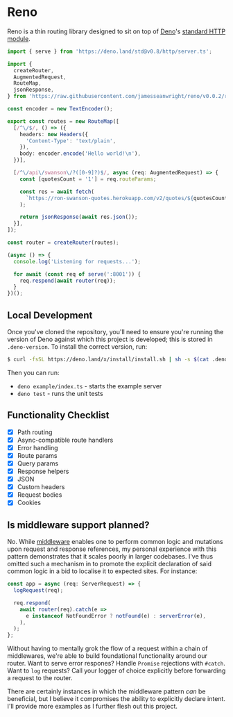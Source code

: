 # Reno

Reno is a thin routing library designed to sit on top of [Deno](https://deno.land/)'s [standard HTTP module](https://github.com/denoland/deno_std/tree/master/http).

```ts
import { serve } from 'https://deno.land/std@v0.8/http/server.ts';

import {
  createRouter,
  AugmentedRequest,
  RouteMap,
  jsonResponse,
} from 'https://raw.githubusercontent.com/jamesseanwright/reno/v0.0.2/reno/mod.ts';

const encoder = new TextEncoder();

export const routes = new RouteMap([
  [/^\/$/, () => ({
    headers: new Headers({
      'Content-Type': 'text/plain',
    }),
    body: encoder.encode('Hello world!\n'),
  })],

  [/^\/api\/swanson\/?([0-9]?)$/, async (req: AugmentedRequest) => {
    const [quotesCount = '1'] = req.routeParams;

    const res = await fetch(
      `https://ron-swanson-quotes.herokuapp.com/v2/quotes/${quotesCount}`,
    );

    return jsonResponse(await res.json());
  }],
]);

const router = createRouter(routes);

(async () => {
  console.log('Listening for requests...');

  for await (const req of serve(':8001')) {
    req.respond(await router(req));
  }
})();
```

## Local Development

Once you've cloned the repository, you'll need to ensure you're running the version of Deno against which this project is developed; this is stored in `.deno-version`. To install the correct version, run:

```sh
$ curl -fsSL https://deno.land/x/install/install.sh | sh -s $(cat .deno-version)
```

Then you can run:

* `deno example/index.ts` - starts the example server
* `deno test` - runs the unit tests

## Functionality Checklist

* [x] Path routing
* [x] Async-compatible route handlers
* [x] Error handling
* [x] Route params
* [x] Query params
* [x] Response helpers
* [x] JSON
* [x] Custom headers
* [x] Request bodies
* [x] Cookies

## Is middleware support planned?

No. While [middleware](https://expressjs.com/en/guide/using-middleware.html) enables one to perform common logic and mutations upon request and response references, my personal experience with this pattern demonstrates that it scales poorly in larger codebases. I've thus omitted such a mechanism in to promote the explicit declaration of said common logic in a bid to localise it to expected sites. For instance:

```ts
const app = async (req: ServerRequest) => {
  logRequest(req);

  req.respond(
    await router(req).catch(e =>
      e instanceof NotFoundError ? notFound(e) : serverError(e),
    ),
  );
};
```

Without having to mentally grok the flow of a request within a chain of middlewares, we're able to build foundational functionality around our router. Want to serve error respones? Handle `Promise` rejections with `#catch`. Want to `log` requests? Call your logger of choice explicitly before forwarding a request to the router.

There are certainly instances in which the middleware pattern _can_ be beneficial, but I believe it compromises the ability to explicitly declare intent. I'll provide more examples as I further flesh out this project.
